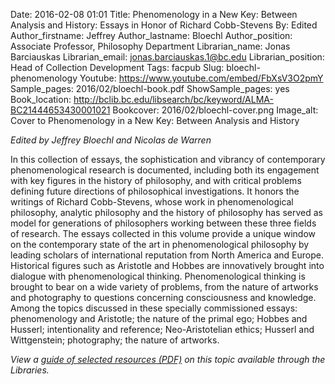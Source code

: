 Date: 2016-02-08 01:01
Title: Phenomenology in a New Key: Between Analysis and History:  Essays in Honor of Richard Cobb-Stevens
By: Edited
Author_firstname: Jeffrey
Author_lastname: Bloechl
Author_position: Associate Professor, Philosophy Department 
Librarian_name: Jonas Barciauskas
Librarian_email: jonas.barciauskas.1@bc.edu
Librarian_position: Head of Collection Development
Tags: facpub
Slug: bloechl-phenomenology
Youtube: https://www.youtube.com/embed/FbXsV3O2pmY
Sample_pages: 2016/02/bloechl-book.pdf
ShowSample_pages: yes
Book_location: http://bclib.bc.edu/libsearch/bc/keyword/ALMA-BC21444653430001021
Bookcover: 2016/02/bloechl-cover.png
Image_alt: Cover to Phenomenology in a New Key: Between Analysis and History

<em>Edited by Jeffrey Bloechl and Nicolas de Warren</em>

In this collection of essays, the sophistication and vibrancy of contemporary phenomenological research is documented, including both its engagement with key figures in the history of philosophy, and with critical problems defining future directions of philosophical investigations. It honors the writings of Richard Cobb-Stevens, whose work in phenomenological philosophy, analytic philosophy and the history of philosophy has served as model for generations of philosophers working between these three fields of research. The essays collected in this volume provide a unique window on the contemporary state of the art in phenomenological philosophy by leading scholars of international reputation from North America and Europe.  Historical figures such as Aristotle and Hobbes are innovatively brought into dialogue with phenomenological thinking. Phenomenological thinking is brought to bear on a wide variety of problems, from the nature of artworks and photography to questions concerning consciousness and knowledge. Among the topics discussed in these specially commissioned essays:  phenomenology and Aristotle; the nature of the primal ego; Hobbes and Husserl; intentionality and reference; Neo-Aristotelian ethics; Husserl and Wittgenstein; photography; the nature of artworks.

<em>View a <a href="http://library.bc.edu/theme/img/facpub/2016/02/bloechl-guide.pdf">guide of selected resources (PDF)</a> on this topic available through the Libraries. </em>